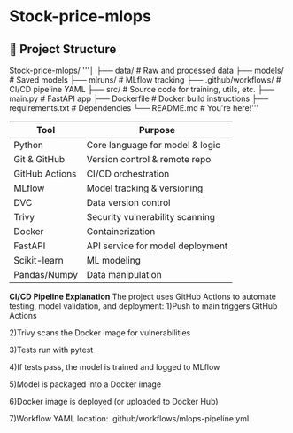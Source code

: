 # Stock-price-mlops

## 📁 Project Structure

Stock-price-mlops/
'''│
├── data/                  # Raw and processed data
├── models/                # Saved models
├── mlruns/                # MLflow tracking
├── .github/workflows/     # CI/CD pipeline YAML
├── src/                   # Source code for training, utils, etc.
├── main.py                # FastAPI app
├── Dockerfile             # Docker build instructions
├── requirements.txt       # Dependencies
└── README.md              # You're here!'''
 


| Tool           | Purpose                          |
| -------------- | -------------------------------- |
| Python         | Core language for model & logic  |
| Git & GitHub   | Version control & remote repo    |
| GitHub Actions | CI/CD orchestration              |
| MLflow         | Model tracking & versioning      |
| DVC            | Data version control             |
| Trivy          | Security vulnerability scanning  |
| Docker         | Containerization                 |
| FastAPI        | API service for model deployment |
| Scikit-learn   | ML modeling                      |
| Pandas/Numpy   | Data manipulation                |


**CI/CD Pipeline Explanation**
The project uses GitHub Actions to automate testing, model validation, and deployment:
1)Push to main triggers GitHub Actions

2)Trivy scans the Docker image for vulnerabilities

3)Tests run with pytest

4)If tests pass, the model is trained and logged to MLflow

5)Model is packaged into a Docker image

6)Docker image is deployed (or uploaded to Docker Hub)

7)Workflow YAML location:
.github/workflows/mlops-pipeline.yml









